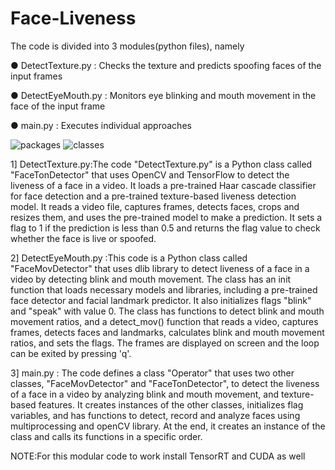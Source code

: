 # Face-Liveness
The code is divided into 3 modules(python files), namely

● DetectTexture.py : Checks the texture and predicts spoofing faces of the
input frames

● DetectEyeMouth.py : Monitors eye blinking and mouth movement in the
face of the input frame

● main.py : Executes individual approaches

![packages](https://user-images.githubusercontent.com/47792802/215265504-23b4886d-bdff-4dbe-9c79-aa9ce971b53b.jpg)
![classes](https://user-images.githubusercontent.com/47792802/215265516-9fcdaf2d-4f49-4ead-be1e-212ca43bd7f2.jpg)

1] DetectTexture.py:The code "DetectTexture.py" is a Python class called "FaceTonDetector" that uses OpenCV and TensorFlow 
to detect the liveness of a face in a video. It loads a pre-trained Haar cascade classifier for face detection 
and a pre-trained texture-based liveness detection model. 
It reads a video file, captures frames, detects faces, crops and resizes them, and uses the pre-trained model to make a prediction. 
It sets a flag to 1 if the prediction is less than 0.5 and returns the flag value to check whether the face is live or spoofed.

2] DetectEyeMouth.py :This code is a Python class called "FaceMovDetector" 
that uses dlib library to detect liveness of a face in a video by detecting blink and mouth movement. 
The class has an init function that loads necessary models and libraries, including a pre-trained face detector 
and facial landmark predictor. 
It also initializes flags "blink" and "speak" with value 0. 
The class has functions to detect blink and mouth movement ratios, and a detect_mov() function 
that reads a video, captures frames, detects faces and landmarks, calculates blink and mouth movement ratios, 
and sets the flags. The frames are displayed on screen and the loop can be exited by pressing 'q'.

3] main.py : The code defines a class "Operator" that uses two other classes, "FaceMovDetector" and "FaceTonDetector",
to detect the liveness of a face in a video by analyzing blink and mouth movement, and texture-based features.
It creates instances of the other classes, initializes flag variables, and has functions to detect, 
record and analyze faces using multiprocessing and openCV library. At the end, it creates an instance of the class 
and calls its functions in a specific order.

NOTE:For this modular code to work install TensorRT and CUDA as well
